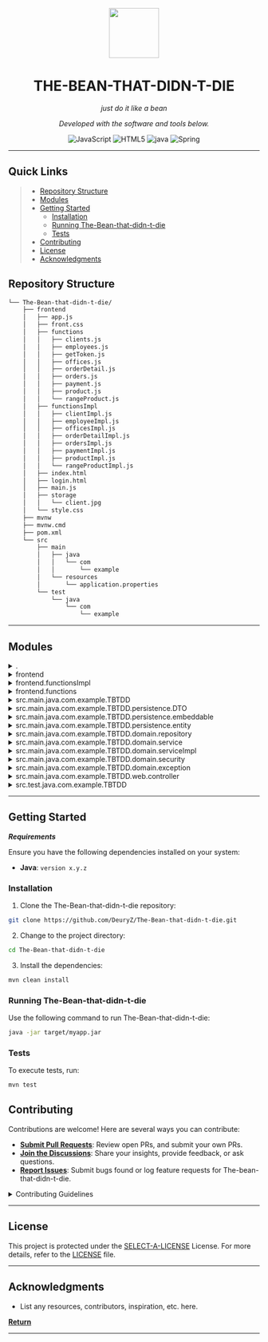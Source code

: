 <p align="center">
  <img src="https://cdn-icons-png.flaticon.com/512/6295/6295417.png" width="100" />
</p>
<p align="center">
    <h1 align="center">THE-BEAN-THAT-DIDN-T-DIE</h1>
</p>
<p align="center">
    <em>just do it like a bean</em>
</p>

<p align="center">
		<em>Developed with the software and tools below.</em>
</p>
<p align="center">
	<img src="https://img.shields.io/badge/JavaScript-F7DF1E.svg?style=flat&logo=JavaScript&logoColor=black" alt="JavaScript">
	<img src="https://img.shields.io/badge/HTML5-E34F26.svg?style=flat&logo=HTML5&logoColor=white" alt="HTML5">
	<img src="https://img.shields.io/badge/java-%23ED8B00.svg?style=flat&logo=openjdk&logoColor=white" alt="java">
	<img src="https://img.shields.io/badge/Spring-000000.svg?style=flat&logo=Spring&logoColor=white" alt="Spring">
</p>
<hr>

##  Quick Links

> - [ Repository Structure](#-repository-structure)
> - [ Modules](#-modules)
> - [ Getting Started](#-getting-started)
>   - [ Installation](#-installation)
>   - [ Running The-Bean-that-didn-t-die](#-running-The-Bean-that-didn-t-die)
>   - [ Tests](#-tests)
> - [ Contributing](#-contributing)
> - [ License](#-license)
> - [ Acknowledgments](#-acknowledgments)


##  Repository Structure

```sh
└── The-Bean-that-didn-t-die/
    ├── frontend
    │   ├── app.js
    │   ├── front.css
    │   ├── functions
    │   │   ├── clients.js
    │   │   ├── employees.js
    │   │   ├── getToken.js
    │   │   ├── offices.js
    │   │   ├── orderDetail.js
    │   │   ├── orders.js
    │   │   ├── payment.js
    │   │   ├── product.js
    │   │   └── rangeProduct.js
    │   ├── functionsImpl
    │   │   ├── clientImpl.js
    │   │   ├── employeeImpl.js
    │   │   ├── officesImpl.js
    │   │   ├── orderDetailImpl.js
    │   │   ├── ordersImpl.js
    │   │   ├── paymentImpl.js
    │   │   ├── productImpl.js
    │   │   └── rangeProductImpl.js
    │   ├── index.html
    │   ├── login.html
    │   ├── main.js
    │   ├── storage
    │   │   └── client.jpg
    │   └── style.css
    ├── mvnw
    ├── mvnw.cmd
    ├── pom.xml
    └── src
        ├── main
        │   ├── java
        │   │   └── com
        │   │       └── example
        │   └── resources
        │       └── application.properties
        └── test
            └── java
                └── com
                    └── example
```

---

##  Modules

<details closed><summary>.</summary>

| File                                                                                    | Summary                              |
| ---                                                                                     | ---                                  |
| [mvnw.cmd](https://github.com/DeuryZ/The-Bean-that-didn-t-die.git/blob/master/mvnw.cmd) | HTTP error 401 for prompt `mvnw.cmd` |
| [pom.xml](https://github.com/DeuryZ/The-Bean-that-didn-t-die.git/blob/master/pom.xml)   | HTTP error 401 for prompt `pom.xml`  |
| [mvnw](https://github.com/DeuryZ/The-Bean-that-didn-t-die.git/blob/master/mvnw)         | HTTP error 401 for prompt `mvnw`     |

</details>

<details closed><summary>frontend</summary>

| File                                                                                                 | Summary                                         |
| ---                                                                                                  | ---                                             |
| [login.html](https://github.com/DeuryZ/The-Bean-that-didn-t-die.git/blob/master/frontend/login.html) | HTTP error 401 for prompt `frontend/login.html` |
| [front.css](https://github.com/DeuryZ/The-Bean-that-didn-t-die.git/blob/master/frontend/front.css)   | HTTP error 401 for prompt `frontend/front.css`  |
| [index.html](https://github.com/DeuryZ/The-Bean-that-didn-t-die.git/blob/master/frontend/index.html) | HTTP error 401 for prompt `frontend/index.html` |
| [main.js](https://github.com/DeuryZ/The-Bean-that-didn-t-die.git/blob/master/frontend/main.js)       | HTTP error 401 for prompt `frontend/main.js`    |
| [style.css](https://github.com/DeuryZ/The-Bean-that-didn-t-die.git/blob/master/frontend/style.css)   | HTTP error 401 for prompt `frontend/style.css`  |
| [app.js](https://github.com/DeuryZ/The-Bean-that-didn-t-die.git/blob/master/frontend/app.js)         | HTTP error 401 for prompt `frontend/app.js`     |

</details>

<details closed><summary>frontend.functionsImpl</summary>

| File                                                                                                                                 | Summary                                                                |
| ---                                                                                                                                  | ---                                                                    |
| [ordersImpl.js](https://github.com/DeuryZ/The-Bean-that-didn-t-die.git/blob/master/frontend/functionsImpl/ordersImpl.js)             | HTTP error 401 for prompt `frontend/functionsImpl/ordersImpl.js`       |
| [clientImpl.js](https://github.com/DeuryZ/The-Bean-that-didn-t-die.git/blob/master/frontend/functionsImpl/clientImpl.js)             | HTTP error 401 for prompt `frontend/functionsImpl/clientImpl.js`       |
| [employeeImpl.js](https://github.com/DeuryZ/The-Bean-that-didn-t-die.git/blob/master/frontend/functionsImpl/employeeImpl.js)         | HTTP error 401 for prompt `frontend/functionsImpl/employeeImpl.js`     |
| [rangeProductImpl.js](https://github.com/DeuryZ/The-Bean-that-didn-t-die.git/blob/master/frontend/functionsImpl/rangeProductImpl.js) | HTTP error 401 for prompt `frontend/functionsImpl/rangeProductImpl.js` |
| [productImpl.js](https://github.com/DeuryZ/The-Bean-that-didn-t-die.git/blob/master/frontend/functionsImpl/productImpl.js)           | HTTP error 401 for prompt `frontend/functionsImpl/productImpl.js`      |
| [paymentImpl.js](https://github.com/DeuryZ/The-Bean-that-didn-t-die.git/blob/master/frontend/functionsImpl/paymentImpl.js)           | HTTP error 401 for prompt `frontend/functionsImpl/paymentImpl.js`      |
| [officesImpl.js](https://github.com/DeuryZ/The-Bean-that-didn-t-die.git/blob/master/frontend/functionsImpl/officesImpl.js)           | HTTP error 401 for prompt `frontend/functionsImpl/officesImpl.js`      |
| [orderDetailImpl.js](https://github.com/DeuryZ/The-Bean-that-didn-t-die.git/blob/master/frontend/functionsImpl/orderDetailImpl.js)   | HTTP error 401 for prompt `frontend/functionsImpl/orderDetailImpl.js`  |

</details>

<details closed><summary>frontend.functions</summary>

| File                                                                                                                     | Summary                                                        |
| ---                                                                                                                      | ---                                                            |
| [offices.js](https://github.com/DeuryZ/The-Bean-that-didn-t-die.git/blob/master/frontend/functions/offices.js)           | HTTP error 401 for prompt `frontend/functions/offices.js`      |
| [product.js](https://github.com/DeuryZ/The-Bean-that-didn-t-die.git/blob/master/frontend/functions/product.js)           | HTTP error 401 for prompt `frontend/functions/product.js`      |
| [clients.js](https://github.com/DeuryZ/The-Bean-that-didn-t-die.git/blob/master/frontend/functions/clients.js)           | HTTP error 401 for prompt `frontend/functions/clients.js`      |
| [orders.js](https://github.com/DeuryZ/The-Bean-that-didn-t-die.git/blob/master/frontend/functions/orders.js)             | HTTP error 401 for prompt `frontend/functions/orders.js`       |
| [orderDetail.js](https://github.com/DeuryZ/The-Bean-that-didn-t-die.git/blob/master/frontend/functions/orderDetail.js)   | HTTP error 401 for prompt `frontend/functions/orderDetail.js`  |
| [getToken.js](https://github.com/DeuryZ/The-Bean-that-didn-t-die.git/blob/master/frontend/functions/getToken.js)         | HTTP error 401 for prompt `frontend/functions/getToken.js`     |
| [payment.js](https://github.com/DeuryZ/The-Bean-that-didn-t-die.git/blob/master/frontend/functions/payment.js)           | HTTP error 401 for prompt `frontend/functions/payment.js`      |
| [rangeProduct.js](https://github.com/DeuryZ/The-Bean-that-didn-t-die.git/blob/master/frontend/functions/rangeProduct.js) | HTTP error 401 for prompt `frontend/functions/rangeProduct.js` |
| [employees.js](https://github.com/DeuryZ/The-Bean-that-didn-t-die.git/blob/master/frontend/functions/employees.js)       | HTTP error 401 for prompt `frontend/functions/employees.js`    |

</details>

<details closed><summary>src.main.java.com.example.TBTDD</summary>

| File                                                                                                                                              | Summary                                                                           |
| ---                                                                                                                                               | ---                                                                               |
| [TbtddApplication.java](https://github.com/DeuryZ/The-Bean-that-didn-t-die.git/blob/master/src/main/java/com/example/TBTDD/TbtddApplication.java) | HTTP error 401 for prompt `src/main/java/com/example/TBTDD/TbtddApplication.java` |

</details>

<details closed><summary>src.main.java.com.example.TBTDD.persistence.DTO</summary>

| File                                                                                                                                                            | Summary                                                                                          |
| ---                                                                                                                                                             | ---                                                                                              |
| [PaymentDTO.java](https://github.com/DeuryZ/The-Bean-that-didn-t-die.git/blob/master/src/main/java/com/example/TBTDD/persistence/DTO/PaymentDTO.java)           | HTTP error 401 for prompt `src/main/java/com/example/TBTDD/persistence/DTO/PaymentDTO.java`      |
| [ProductDTO.java](https://github.com/DeuryZ/The-Bean-that-didn-t-die.git/blob/master/src/main/java/com/example/TBTDD/persistence/DTO/ProductDTO.java)           | HTTP error 401 for prompt `src/main/java/com/example/TBTDD/persistence/DTO/ProductDTO.java`      |
| [OrderDTO.java](https://github.com/DeuryZ/The-Bean-that-didn-t-die.git/blob/master/src/main/java/com/example/TBTDD/persistence/DTO/OrderDTO.java)               | HTTP error 401 for prompt `src/main/java/com/example/TBTDD/persistence/DTO/OrderDTO.java`        |
| [ClientDTO.java](https://github.com/DeuryZ/The-Bean-that-didn-t-die.git/blob/master/src/main/java/com/example/TBTDD/persistence/DTO/ClientDTO.java)             | HTTP error 401 for prompt `src/main/java/com/example/TBTDD/persistence/DTO/ClientDTO.java`       |
| [EmployeeDTO.java](https://github.com/DeuryZ/The-Bean-that-didn-t-die.git/blob/master/src/main/java/com/example/TBTDD/persistence/DTO/EmployeeDTO.java)         | HTTP error 401 for prompt `src/main/java/com/example/TBTDD/persistence/DTO/EmployeeDTO.java`     |
| [User.java](https://github.com/DeuryZ/The-Bean-that-didn-t-die.git/blob/master/src/main/java/com/example/TBTDD/persistence/DTO/User.java)                       | HTTP error 401 for prompt `src/main/java/com/example/TBTDD/persistence/DTO/User.java`            |
| [OfficeDTO.java](https://github.com/DeuryZ/The-Bean-that-didn-t-die.git/blob/master/src/main/java/com/example/TBTDD/persistence/DTO/OfficeDTO.java)             | HTTP error 401 for prompt `src/main/java/com/example/TBTDD/persistence/DTO/OfficeDTO.java`       |
| [OrderDetailDTO.java](https://github.com/DeuryZ/The-Bean-that-didn-t-die.git/blob/master/src/main/java/com/example/TBTDD/persistence/DTO/OrderDetailDTO.java)   | HTTP error 401 for prompt `src/main/java/com/example/TBTDD/persistence/DTO/OrderDetailDTO.java`  |
| [RangeProductDTO.java](https://github.com/DeuryZ/The-Bean-that-didn-t-die.git/blob/master/src/main/java/com/example/TBTDD/persistence/DTO/RangeProductDTO.java) | HTTP error 401 for prompt `src/main/java/com/example/TBTDD/persistence/DTO/RangeProductDTO.java` |

</details>

<details closed><summary>src.main.java.com.example.TBTDD.persistence.embeddable</summary>

| File                                                                                                                                                               | Summary                                                                                               |
| ---                                                                                                                                                                | ---                                                                                                   |
| [OrderDetailId.java](https://github.com/DeuryZ/The-Bean-that-didn-t-die.git/blob/master/src/main/java/com/example/TBTDD/persistence/embeddable/OrderDetailId.java) | HTTP error 401 for prompt `src/main/java/com/example/TBTDD/persistence/embeddable/OrderDetailId.java` |

</details>

<details closed><summary>src.main.java.com.example.TBTDD.persistence.entity</summary>

| File                                                                                                                                                         | Summary                                                                                          |
| ---                                                                                                                                                          | ---                                                                                              |
| [Payment.java](https://github.com/DeuryZ/The-Bean-that-didn-t-die.git/blob/master/src/main/java/com/example/TBTDD/persistence/entity/Payment.java)           | HTTP error 401 for prompt `src/main/java/com/example/TBTDD/persistence/entity/Payment.java`      |
| [Product.java](https://github.com/DeuryZ/The-Bean-that-didn-t-die.git/blob/master/src/main/java/com/example/TBTDD/persistence/entity/Product.java)           | HTTP error 401 for prompt `src/main/java/com/example/TBTDD/persistence/entity/Product.java`      |
| [Client.java](https://github.com/DeuryZ/The-Bean-that-didn-t-die.git/blob/master/src/main/java/com/example/TBTDD/persistence/entity/Client.java)             | HTTP error 401 for prompt `src/main/java/com/example/TBTDD/persistence/entity/Client.java`       |
| [Employee.java](https://github.com/DeuryZ/The-Bean-that-didn-t-die.git/blob/master/src/main/java/com/example/TBTDD/persistence/entity/Employee.java)         | HTTP error 401 for prompt `src/main/java/com/example/TBTDD/persistence/entity/Employee.java`     |
| [Order.java](https://github.com/DeuryZ/The-Bean-that-didn-t-die.git/blob/master/src/main/java/com/example/TBTDD/persistence/entity/Order.java)               | HTTP error 401 for prompt `src/main/java/com/example/TBTDD/persistence/entity/Order.java`        |
| [Office.java](https://github.com/DeuryZ/The-Bean-that-didn-t-die.git/blob/master/src/main/java/com/example/TBTDD/persistence/entity/Office.java)             | HTTP error 401 for prompt `src/main/java/com/example/TBTDD/persistence/entity/Office.java`       |
| [RangeProduct.java](https://github.com/DeuryZ/The-Bean-that-didn-t-die.git/blob/master/src/main/java/com/example/TBTDD/persistence/entity/RangeProduct.java) | HTTP error 401 for prompt `src/main/java/com/example/TBTDD/persistence/entity/RangeProduct.java` |
| [OrderDetail.java](https://github.com/DeuryZ/The-Bean-that-didn-t-die.git/blob/master/src/main/java/com/example/TBTDD/persistence/entity/OrderDetail.java)   | HTTP error 401 for prompt `src/main/java/com/example/TBTDD/persistence/entity/OrderDetail.java`  |
| [Admin.java](https://github.com/DeuryZ/The-Bean-that-didn-t-die.git/blob/master/src/main/java/com/example/TBTDD/persistence/entity/Admin.java)               | HTTP error 401 for prompt `src/main/java/com/example/TBTDD/persistence/entity/Admin.java`        |

</details>

<details closed><summary>src.main.java.com.example.TBTDD.domain.repository</summary>

| File                                                                                                                                                                            | Summary                                                                                                   |
| ---                                                                                                                                                                             | ---                                                                                                       |
| [OfficeRepository.java](https://github.com/DeuryZ/The-Bean-that-didn-t-die.git/blob/master/src/main/java/com/example/TBTDD/domain/repository/OfficeRepository.java)             | HTTP error 401 for prompt `src/main/java/com/example/TBTDD/domain/repository/OfficeRepository.java`       |
| [RangeProductRepository.java](https://github.com/DeuryZ/The-Bean-that-didn-t-die.git/blob/master/src/main/java/com/example/TBTDD/domain/repository/RangeProductRepository.java) | HTTP error 401 for prompt `src/main/java/com/example/TBTDD/domain/repository/RangeProductRepository.java` |
| [AdminRepository.java](https://github.com/DeuryZ/The-Bean-that-didn-t-die.git/blob/master/src/main/java/com/example/TBTDD/domain/repository/AdminRepository.java)               | HTTP error 401 for prompt `src/main/java/com/example/TBTDD/domain/repository/AdminRepository.java`        |
| [OrderDetailRepository.java](https://github.com/DeuryZ/The-Bean-that-didn-t-die.git/blob/master/src/main/java/com/example/TBTDD/domain/repository/OrderDetailRepository.java)   | HTTP error 401 for prompt `src/main/java/com/example/TBTDD/domain/repository/OrderDetailRepository.java`  |
| [ClientRepository.java](https://github.com/DeuryZ/The-Bean-that-didn-t-die.git/blob/master/src/main/java/com/example/TBTDD/domain/repository/ClientRepository.java)             | HTTP error 401 for prompt `src/main/java/com/example/TBTDD/domain/repository/ClientRepository.java`       |
| [ProductRepository.java](https://github.com/DeuryZ/The-Bean-that-didn-t-die.git/blob/master/src/main/java/com/example/TBTDD/domain/repository/ProductRepository.java)           | HTTP error 401 for prompt `src/main/java/com/example/TBTDD/domain/repository/ProductRepository.java`      |
| [EmployeeRepository.java](https://github.com/DeuryZ/The-Bean-that-didn-t-die.git/blob/master/src/main/java/com/example/TBTDD/domain/repository/EmployeeRepository.java)         | HTTP error 401 for prompt `src/main/java/com/example/TBTDD/domain/repository/EmployeeRepository.java`     |
| [PaymentRepository.java](https://github.com/DeuryZ/The-Bean-that-didn-t-die.git/blob/master/src/main/java/com/example/TBTDD/domain/repository/PaymentRepository.java)           | HTTP error 401 for prompt `src/main/java/com/example/TBTDD/domain/repository/PaymentRepository.java`      |
| [OrderRepository.java](https://github.com/DeuryZ/The-Bean-that-didn-t-die.git/blob/master/src/main/java/com/example/TBTDD/domain/repository/OrderRepository.java)               | HTTP error 401 for prompt `src/main/java/com/example/TBTDD/domain/repository/OrderRepository.java`        |

</details>

<details closed><summary>src.main.java.com.example.TBTDD.domain.service</summary>

| File                                                                                                                                                                     | Summary                                                                                              |
| ---                                                                                                                                                                      | ---                                                                                                  |
| [OrderService.java](https://github.com/DeuryZ/The-Bean-that-didn-t-die.git/blob/master/src/main/java/com/example/TBTDD/domain/service/OrderService.java)                 | HTTP error 401 for prompt `src/main/java/com/example/TBTDD/domain/service/OrderService.java`         |
| [EmployeeService.java](https://github.com/DeuryZ/The-Bean-that-didn-t-die.git/blob/master/src/main/java/com/example/TBTDD/domain/service/EmployeeService.java)           | HTTP error 401 for prompt `src/main/java/com/example/TBTDD/domain/service/EmployeeService.java`      |
| [RangeProductService.java](https://github.com/DeuryZ/The-Bean-that-didn-t-die.git/blob/master/src/main/java/com/example/TBTDD/domain/service/RangeProductService.java)   | HTTP error 401 for prompt `src/main/java/com/example/TBTDD/domain/service/RangeProductService.java`  |
| [OrderDetailIdService.java](https://github.com/DeuryZ/The-Bean-that-didn-t-die.git/blob/master/src/main/java/com/example/TBTDD/domain/service/OrderDetailIdService.java) | HTTP error 401 for prompt `src/main/java/com/example/TBTDD/domain/service/OrderDetailIdService.java` |
| [AdminService.java](https://github.com/DeuryZ/The-Bean-that-didn-t-die.git/blob/master/src/main/java/com/example/TBTDD/domain/service/AdminService.java)                 | HTTP error 401 for prompt `src/main/java/com/example/TBTDD/domain/service/AdminService.java`         |
| [ProductService.java](https://github.com/DeuryZ/The-Bean-that-didn-t-die.git/blob/master/src/main/java/com/example/TBTDD/domain/service/ProductService.java)             | HTTP error 401 for prompt `src/main/java/com/example/TBTDD/domain/service/ProductService.java`       |
| [OrderDetailService.java](https://github.com/DeuryZ/The-Bean-that-didn-t-die.git/blob/master/src/main/java/com/example/TBTDD/domain/service/OrderDetailService.java)     | HTTP error 401 for prompt `src/main/java/com/example/TBTDD/domain/service/OrderDetailService.java`   |
| [OfficeService.java](https://github.com/DeuryZ/The-Bean-that-didn-t-die.git/blob/master/src/main/java/com/example/TBTDD/domain/service/OfficeService.java)               | HTTP error 401 for prompt `src/main/java/com/example/TBTDD/domain/service/OfficeService.java`        |
| [PaymentService.java](https://github.com/DeuryZ/The-Bean-that-didn-t-die.git/blob/master/src/main/java/com/example/TBTDD/domain/service/PaymentService.java)             | HTTP error 401 for prompt `src/main/java/com/example/TBTDD/domain/service/PaymentService.java`       |
| [ClientService.java](https://github.com/DeuryZ/The-Bean-that-didn-t-die.git/blob/master/src/main/java/com/example/TBTDD/domain/service/ClientService.java)               | HTTP error 401 for prompt `src/main/java/com/example/TBTDD/domain/service/ClientService.java`        |

</details>

<details closed><summary>src.main.java.com.example.TBTDD.domain.serviceImpl</summary>

| File                                                                                                                                                                               | Summary                                                                                                     |
| ---                                                                                                                                                                                | ---                                                                                                         |
| [EmployeeServiceImpl.java](https://github.com/DeuryZ/The-Bean-that-didn-t-die.git/blob/master/src/main/java/com/example/TBTDD/domain/serviceImpl/EmployeeServiceImpl.java)         | HTTP error 401 for prompt `src/main/java/com/example/TBTDD/domain/serviceImpl/EmployeeServiceImpl.java`     |
| [OfficeServiceImpl.java](https://github.com/DeuryZ/The-Bean-that-didn-t-die.git/blob/master/src/main/java/com/example/TBTDD/domain/serviceImpl/OfficeServiceImpl.java)             | HTTP error 401 for prompt `src/main/java/com/example/TBTDD/domain/serviceImpl/OfficeServiceImpl.java`       |
| [RangeProductServiceImpl.java](https://github.com/DeuryZ/The-Bean-that-didn-t-die.git/blob/master/src/main/java/com/example/TBTDD/domain/serviceImpl/RangeProductServiceImpl.java) | HTTP error 401 for prompt `src/main/java/com/example/TBTDD/domain/serviceImpl/RangeProductServiceImpl.java` |
| [PaymentServiceImpl.java](https://github.com/DeuryZ/The-Bean-that-didn-t-die.git/blob/master/src/main/java/com/example/TBTDD/domain/serviceImpl/PaymentServiceImpl.java)           | HTTP error 401 for prompt `src/main/java/com/example/TBTDD/domain/serviceImpl/PaymentServiceImpl.java`      |
| [ClientServiceImpl.java](https://github.com/DeuryZ/The-Bean-that-didn-t-die.git/blob/master/src/main/java/com/example/TBTDD/domain/serviceImpl/ClientServiceImpl.java)             | HTTP error 401 for prompt `src/main/java/com/example/TBTDD/domain/serviceImpl/ClientServiceImpl.java`       |
| [OrderDetailServiceImpl.java](https://github.com/DeuryZ/The-Bean-that-didn-t-die.git/blob/master/src/main/java/com/example/TBTDD/domain/serviceImpl/OrderDetailServiceImpl.java)   | HTTP error 401 for prompt `src/main/java/com/example/TBTDD/domain/serviceImpl/OrderDetailServiceImpl.java`  |
| [ProductServiceImpl.java](https://github.com/DeuryZ/The-Bean-that-didn-t-die.git/blob/master/src/main/java/com/example/TBTDD/domain/serviceImpl/ProductServiceImpl.java)           | HTTP error 401 for prompt `src/main/java/com/example/TBTDD/domain/serviceImpl/ProductServiceImpl.java`      |
| [AdminServiceImpl.java](https://github.com/DeuryZ/The-Bean-that-didn-t-die.git/blob/master/src/main/java/com/example/TBTDD/domain/serviceImpl/AdminServiceImpl.java)               | HTTP error 401 for prompt `src/main/java/com/example/TBTDD/domain/serviceImpl/AdminServiceImpl.java`        |
| [OrderServiceImpl.java](https://github.com/DeuryZ/The-Bean-that-didn-t-die.git/blob/master/src/main/java/com/example/TBTDD/domain/serviceImpl/OrderServiceImpl.java)               | HTTP error 401 for prompt `src/main/java/com/example/TBTDD/domain/serviceImpl/OrderServiceImpl.java`        |

</details>

<details closed><summary>src.main.java.com.example.TBTDD.domain.security</summary>

| File                                                                                                                                                                              | Summary                                                                                                   |
| ---                                                                                                                                                                               | ---                                                                                                       |
| [Constans.java](https://github.com/DeuryZ/The-Bean-that-didn-t-die.git/blob/master/src/main/java/com/example/TBTDD/domain/security/Constans.java)                                 | HTTP error 401 for prompt `src/main/java/com/example/TBTDD/domain/security/Constans.java`                 |
| [JWTAuthorizationFilter.java](https://github.com/DeuryZ/The-Bean-that-didn-t-die.git/blob/master/src/main/java/com/example/TBTDD/domain/security/JWTAuthorizationFilter.java)     | HTTP error 401 for prompt `src/main/java/com/example/TBTDD/domain/security/JWTAuthorizationFilter.java`   |
| [WebSecurityConfig.java](https://github.com/DeuryZ/The-Bean-that-didn-t-die.git/blob/master/src/main/java/com/example/TBTDD/domain/security/WebSecurityConfig.java)               | HTTP error 401 for prompt `src/main/java/com/example/TBTDD/domain/security/WebSecurityConfig.java`        |
| [OpenApiConfig.java](https://github.com/DeuryZ/The-Bean-that-didn-t-die.git/blob/master/src/main/java/com/example/TBTDD/domain/security/OpenApiConfig.java)                       | HTTP error 401 for prompt `src/main/java/com/example/TBTDD/domain/security/OpenApiConfig.java`            |
| [JWTAuthtenticationConfig.java](https://github.com/DeuryZ/The-Bean-that-didn-t-die.git/blob/master/src/main/java/com/example/TBTDD/domain/security/JWTAuthtenticationConfig.java) | HTTP error 401 for prompt `src/main/java/com/example/TBTDD/domain/security/JWTAuthtenticationConfig.java` |
| [CorsConfig.java](https://github.com/DeuryZ/The-Bean-that-didn-t-die.git/blob/master/src/main/java/com/example/TBTDD/domain/security/CorsConfig.java)                             | HTTP error 401 for prompt `src/main/java/com/example/TBTDD/domain/security/CorsConfig.java`               |

</details>

<details closed><summary>src.main.java.com.example.TBTDD.domain.exception</summary>

| File                                                                                                                                                                                     | Summary                                                                                                       |
| ---                                                                                                                                                                                      | ---                                                                                                           |
| [NotContentResource.java](https://github.com/DeuryZ/The-Bean-that-didn-t-die.git/blob/master/src/main/java/com/example/TBTDD/domain/exception/NotContentResource.java)                   | HTTP error 401 for prompt `src/main/java/com/example/TBTDD/domain/exception/NotContentResource.java`          |
| [GlobalExceptionHandler.java](https://github.com/DeuryZ/The-Bean-that-didn-t-die.git/blob/master/src/main/java/com/example/TBTDD/domain/exception/GlobalExceptionHandler.java)           | HTTP error 401 for prompt `src/main/java/com/example/TBTDD/domain/exception/GlobalExceptionHandler.java`      |
| [ErrorResponses.java](https://github.com/DeuryZ/The-Bean-that-didn-t-die.git/blob/master/src/main/java/com/example/TBTDD/domain/exception/ErrorResponses.java)                           | HTTP error 401 for prompt `src/main/java/com/example/TBTDD/domain/exception/ErrorResponses.java`              |
| [InvalidClientIdException.java](https://github.com/DeuryZ/The-Bean-that-didn-t-die.git/blob/master/src/main/java/com/example/TBTDD/domain/exception/InvalidClientIdException.java)       | HTTP error 401 for prompt `src/main/java/com/example/TBTDD/domain/exception/InvalidClientIdException.java`    |
| [handleInvalidTokenException.java](https://github.com/DeuryZ/The-Bean-that-didn-t-die.git/blob/master/src/main/java/com/example/TBTDD/domain/exception/handleInvalidTokenException.java) | HTTP error 401 for prompt `src/main/java/com/example/TBTDD/domain/exception/handleInvalidTokenException.java` |

</details>

<details closed><summary>src.main.java.com.example.TBTDD.web.controller</summary>

| File                                                                                                                                                                         | Summary                                                                                                |
| ---                                                                                                                                                                          | ---                                                                                                    |
| [OrderDetailController.java](https://github.com/DeuryZ/The-Bean-that-didn-t-die.git/blob/master/src/main/java/com/example/TBTDD/web/controller/OrderDetailController.java)   | HTTP error 401 for prompt `src/main/java/com/example/TBTDD/web/controller/OrderDetailController.java`  |
| [EmployeeController.java](https://github.com/DeuryZ/The-Bean-that-didn-t-die.git/blob/master/src/main/java/com/example/TBTDD/web/controller/EmployeeController.java)         | HTTP error 401 for prompt `src/main/java/com/example/TBTDD/web/controller/EmployeeController.java`     |
| [LoginController.java](https://github.com/DeuryZ/The-Bean-that-didn-t-die.git/blob/master/src/main/java/com/example/TBTDD/web/controller/LoginController.java)               | HTTP error 401 for prompt `src/main/java/com/example/TBTDD/web/controller/LoginController.java`        |
| [ClientController.java](https://github.com/DeuryZ/The-Bean-that-didn-t-die.git/blob/master/src/main/java/com/example/TBTDD/web/controller/ClientController.java)             | HTTP error 401 for prompt `src/main/java/com/example/TBTDD/web/controller/ClientController.java`       |
| [AdminController.java](https://github.com/DeuryZ/The-Bean-that-didn-t-die.git/blob/master/src/main/java/com/example/TBTDD/web/controller/AdminController.java)               | HTTP error 401 for prompt `src/main/java/com/example/TBTDD/web/controller/AdminController.java`        |
| [OfficeController.java](https://github.com/DeuryZ/The-Bean-that-didn-t-die.git/blob/master/src/main/java/com/example/TBTDD/web/controller/OfficeController.java)             | HTTP error 401 for prompt `src/main/java/com/example/TBTDD/web/controller/OfficeController.java`       |
| [PaymentController.java](https://github.com/DeuryZ/The-Bean-that-didn-t-die.git/blob/master/src/main/java/com/example/TBTDD/web/controller/PaymentController.java)           | HTTP error 401 for prompt `src/main/java/com/example/TBTDD/web/controller/PaymentController.java`      |
| [RangeProductController.java](https://github.com/DeuryZ/The-Bean-that-didn-t-die.git/blob/master/src/main/java/com/example/TBTDD/web/controller/RangeProductController.java) | HTTP error 401 for prompt `src/main/java/com/example/TBTDD/web/controller/RangeProductController.java` |
| [OrderController.java](https://github.com/DeuryZ/The-Bean-that-didn-t-die.git/blob/master/src/main/java/com/example/TBTDD/web/controller/OrderController.java)               | HTTP error 401 for prompt `src/main/java/com/example/TBTDD/web/controller/OrderController.java`        |
| [ProductController.java](https://github.com/DeuryZ/The-Bean-that-didn-t-die.git/blob/master/src/main/java/com/example/TBTDD/web/controller/ProductController.java)           | HTTP error 401 for prompt `src/main/java/com/example/TBTDD/web/controller/ProductController.java`      |

</details>

<details closed><summary>src.test.java.com.example.TBTDD</summary>

| File                                                                                                                                                        | Summary                                                                                |
| ---                                                                                                                                                         | ---                                                                                    |
| [TbtddApplicationTests.java](https://github.com/DeuryZ/The-Bean-that-didn-t-die.git/blob/master/src/test/java/com/example/TBTDD/TbtddApplicationTests.java) | HTTP error 401 for prompt `src/test/java/com/example/TBTDD/TbtddApplicationTests.java` |

</details>

---

##  Getting Started

***Requirements***

Ensure you have the following dependencies installed on your system:

* **Java**: `version x.y.z`

###  Installation

1. Clone the The-Bean-that-didn-t-die repository:

```sh
git clone https://github.com/DeuryZ/The-Bean-that-didn-t-die.git
```

2. Change to the project directory:

```sh
cd The-Bean-that-didn-t-die
```

3. Install the dependencies:

```sh
mvn clean install
```

###  Running The-Bean-that-didn-t-die

Use the following command to run The-Bean-that-didn-t-die:

```sh
java -jar target/myapp.jar
```

###  Tests

To execute tests, run:

```sh
mvn test
```



##  Contributing

Contributions are welcome! Here are several ways you can contribute:

- **[Submit Pull Requests](https://github.com/DeuryZ/The-Bean-that-didn-t-die.git/blob/main/CONTRIBUTING.md)**: Review open PRs, and submit your own PRs.
- **[Join the Discussions](https://github.com/DeuryZ/The-Bean-that-didn-t-die.git/discussions)**: Share your insights, provide feedback, or ask questions.
- **[Report Issues](https://github.com/DeuryZ/The-Bean-that-didn-t-die.git/issues)**: Submit bugs found or log feature requests for The-bean-that-didn-t-die.

<details closed>
    <summary>Contributing Guidelines</summary>

1. **Fork the Repository**: Start by forking the project repository to your GitHub account.
2. **Clone Locally**: Clone the forked repository to your local machine using a Git client.
   ```sh
   git clone https://github.com/DeuryZ/The-Bean-that-didn-t-die.git
   ```
3. **Create a New Branch**: Always work on a new branch, giving it a descriptive name.
   ```sh
   git checkout -b new-feature-x
   ```
4. **Make Your Changes**: Develop and test your changes locally.
5. **Commit Your Changes**: Commit with a clear message describing your updates.
   ```sh
   git commit -m 'Implemented new feature x.'
   ```
6. **Push to GitHub**: Push the changes to your forked repository.
   ```sh
   git push origin new-feature-x
   ```
7. **Submit a Pull Request**: Create a PR against the original project repository. Clearly describe the changes and their motivations.

Once your PR is reviewed and approved, it will be merged into the main branch.

</details>

---

##  License

This project is protected under the [SELECT-A-LICENSE](https://choosealicense.com/licenses) License. For more details, refer to the [LICENSE](https://choosealicense.com/licenses/) file.

---

##  Acknowledgments

- List any resources, contributors, inspiration, etc. here.

[**Return**](#-quick-links)

---
